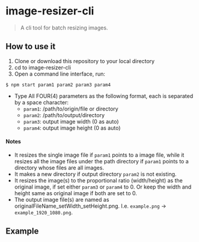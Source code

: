 # image-resizer-cli
> A cli tool for batch resizing images.

## How to use it
1. Clone or download this repository to your local directory
2. cd to image-resizer-cli
3. Open a command line interface, run: 
```
$ npm start param1 param2 param3 param4
```
 - Type All FOUR(4) parameters as the following format, each is separated by a space character: 
   - `param1`: /path/to/origin/file or directory 
   - `param2`: /path/to/output/directory 
   - `param3`: output image width (0 as auto) 
   - `param4`: output image height (0 as auto)
 
#### Notes
 - It resizes the single image file if `param1` points to a image file, while it resizes all the image files under the path directory if `param1` points to a directory whose files are all images.
 - It makes a new directory if output directory `param2` is not existing.
 - It resizes the image(s) to the proportional ratio (width/height) as the original image, if set either `param3` or `param4` to 0. Or keep the width and height same as original image if both are set to 0.
 - The output image file(s) are named as originalFileName_setWidth_setHeight.png. I.e. `example.png` -> `example_1920_1080.png`.
 
 ## Example 
 
